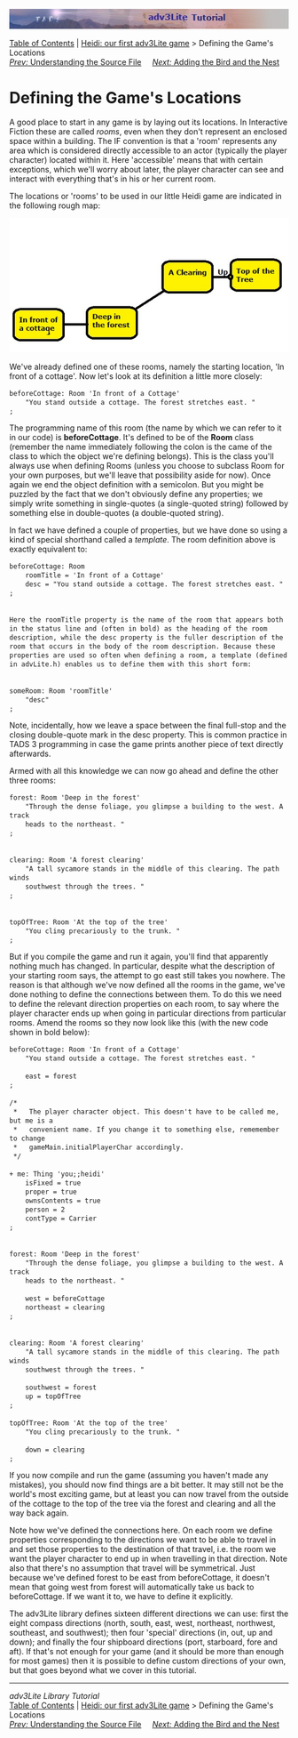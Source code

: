 ![](topbar.jpg)

[Table of Contents](toc.htm) \| [Heidi: our first adv3Lite
game](heidi.htm) \> Defining the Game's Locations  
[*Prev:* Understanding the Source File](understanding.htm)     [*Next:*
Adding the Bird and the Nest](bird.htm)    

# Defining the Game's Locations

A good place to start in any game is by laying out its locations. In
Interactive Fiction these are called *rooms*, even when they don't
represent an enclosed space within a building. The IF convention is that
a 'room' represents any area which is considered directly accessible to
an actor (typically the player character) located within it. Here
'accessible' means that with certain exceptions, which we'll worry about
later, the player character can see and interact with everything that's
in his or her current room.

The locations or 'rooms' to be used in our little Heidi game are
indicated in the following rough map:

![](heidimap.jpg)

We've already defined one of these rooms, namely the starting location,
'In front of a cottage'. Now let's look at its definition a little more
closely:

    beforeCottage: Room 'In front of a Cottage'
        "You stand outside a cottage. The forest stretches east. "
    ;

The programming name of this room (the name by which we can refer to it
in our code) is **beforeCottage**. It's defined to be of the **Room**
class (remember the name immediately following the colon is the came of
the class to which the object we're defining belongs). This is the class
you'll always use when defining Rooms (unless you choose to subclass
Room for your own purposes, but we'll leave that possibility aside for
now). Once again we end the object definition with a semicolon. But you
might be puzzled by the fact that we don't obviously define any
properties; we simply write something in single-quotes (a single-quoted
string) followed by something else in double-quotes (a double-quoted
string).

In fact we have defined a couple of properties, but we have done so
using a kind of special shorthand called a *template*. The room
definition above is exactly equivalent to:

    beforeCottage: Room 
        roomTitle = 'In front of a Cottage'
        desc = "You stand outside a cottage. The forest stretches east. "
    ;


    Here the roomTitle property is the name of the room that appears both in the status line and (often in bold) as the heading of the room description, while the desc property is the fuller description of the room that occurs in the body of the room description. Because these properties are used so often when defining a room, a template (defined in advLite.h) enables us to define them with this short form:


    someRoom: Room 'roomTitle'
        "desc"
    ;

Note, incidentally, how we leave a space between the final full-stop and
the closing double-quote mark in the desc property. This is common
practice in TADS 3 programming in case the game prints another piece of
text directly afterwards.

Armed with all this knowledge we can now go ahead and define the other
three rooms:

    forest: Room 'Deep in the forest'
        "Through the dense foliage, you glimpse a building to the west. A track
        heads to the northeast. "
    ;


    clearing: Room 'A forest clearing'
        "A tall sycamore stands in the middle of this clearing. The path winds
        southwest through the trees. "
    ;


    topOfTree: Room 'At the top of the tree'
        "You cling precariously to the trunk. "
    ;

But if you compile the game and run it again, you'll find that
apparently nothing much has changed. In particular, despite what the
description of your starting room says, the attempt to go east still
takes you nowhere. The reason is that although we've now defined all the
rooms in the game, we've done nothing to define the connections between
them. To do this we need to define the relevant direction properties on
each room, to say where the player character ends up when going in
particular directions from particular rooms. Amend the rooms so they now
look like this (with the new code shown in bold below):

    beforeCottage: Room 'In front of a Cottage'
        "You stand outside a cottage. The forest stretches east. "
        
        east = forest
    ;

    /* 
     *   The player character object. This doesn't have to be called me, but me is a
     *   convenient name. If you change it to something else, rememember to change
     *   gameMain.initialPlayerChar accordingly.
     */

    + me: Thing 'you;;heidi'   
        isFixed = true    
        proper = true
        ownsContents = true
        person = 2   
        contType = Carrier    
    ;


    forest: Room 'Deep in the forest'
        "Through the dense foliage, you glimpse a building to the west. A track
        heads to the northeast. "
        
        west = beforeCottage
        northeast = clearing
    ;


    clearing: Room 'A forest clearing'
        "A tall sycamore stands in the middle of this clearing. The path winds
        southwest through the trees. "
        
        southwest = forest
        up = topOfTree
    ;

    topOfTree: Room 'At the top of the tree'
        "You cling precariously to the trunk. "
        
        down = clearing
    ;

If you now compile and run the game (assuming you haven't made any
mistakes), you should now find things are a bit better. It may still not
be the world's most exciting game, but at least you can now travel from
the outside of the cottage to the top of the tree via the forest and
clearing and all the way back again.

Note how we've defined the connections here. On each room we define
properties corresponding to the directions we want to be able to travel
in and set those properties to the destination of that travel, i.e. the
room we want the player character to end up in when travelling in that
direction. Note also that there's no assumption that travel will be
symmetrical. Just because we've defined forest to be east from
beforeCottage, it doesn't mean that going west from forest will
automatically take us back to beforeCottage. If we want it to, we have
to define it explicitly.

The adv3Lite library defines sixteen different directions we can use:
first the eight compass directions (north, south, east, west, northeast,
northwest, southeast, and southwest); then four 'special' directions
(in, out, up and down); and finally the four shipboard directions (port,
starboard, fore and aft). If that's not enough for your game (and it
should be more than enough for most games) then it is possible to define
custom directions of your own, but that goes beyond what we cover in
this tutorial.

------------------------------------------------------------------------

*adv3Lite Library Tutorial*  
[Table of Contents](toc.htm) \| [Heidi: our first adv3Lite
game](heidi.htm) \> Defining the Game's Locations  
[*Prev:* Understanding the Source File](understanding.htm)     [*Next:*
Adding the Bird and the Nest](bird.htm)    
